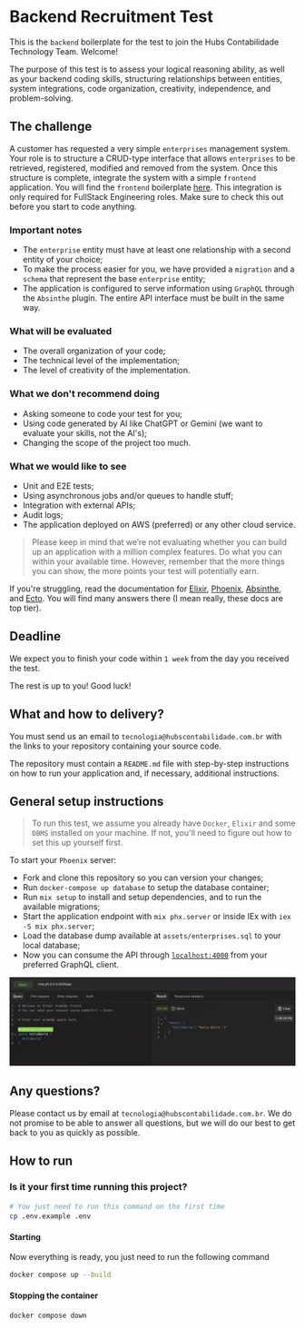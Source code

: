 # Backend Recruitment Test

This is the `backend` boilerplate for the test to join the Hubs Contabilidade Technology Team. Welcome!

The purpose of this test is to assess your logical reasoning ability, as well as your backend coding skills, structuring relationships between entities, system integrations, code organization, creativity, independence, and problem-solving.

## The challenge

A customer has requested a very simple `enterprises` management system. Your role is to structure a CRUD-type interface that allows `enterprises` to be retrieved, registered, modified and removed from the system. Once this structure is complete, integrate the system with a simple `frontend` application. You will find the `frontend` boilerplate [here](https://github.com/hubs-contabilidade/frontend-recruitment-test). This integration is only required for FullStack Engineering roles. Make sure to check this out before you start to code anything.

### Important notes

- The `enterprise` entity must have at least one relationship with a second entity of your choice;
- To make the process easier for you, we have provided a `migration` and a `schema` that represent the base `enterprise` entity;
- The application is configured to serve information using `GraphQL` through the `Absinthe` plugin. The entire API interface must be built in the same way.

### What will be evaluated

- The overall organization of your code;
- The technical level of the implementation;
- The level of creativity of the implementation.

### What we don't recommend doing

- Asking someone to code your test for you;
- Using code generated by AI like ChatGPT or Gemini (we want to evaluate your skills, not the AI's);
- Changing the scope of the project too much.

### What we would like to see

- Unit and E2E tests;
- Using asynchronous jobs and/or queues to handle stuff;
- Integration with external APIs;
- Audit logs;
- The application deployed on AWS (preferred) or any other cloud service.

> Please keep in mind that we’re not evaluating whether you can build up an application with a million complex features. Do what you can within your available time. However, remember that the more things you can show, the more points your test will potentially earn.

If you're struggling, read the documentation for [Elixir](https://hexdocs.pm/elixir/1.18.1/introduction.html), [Phoenix](https://hexdocs.pm/phoenix/Phoenix.html), [Absinthe](https://hexdocs.pm/absinthe/), and [Ecto](https://hexdocs.pm/ecto/Ecto.html). You will find many answers there (I mean really, these docs are top tier).

## Deadline

We expect you to finish your code within `1 week` from the day you received the test.

The rest is up to you! Good luck!

## What and how to delivery?

You must send us an email to `tecnologia@hubscontabilidade.com.br` with the links to your repository containing your source code.

The repository must contain a `README.md` file with step-by-step instructions on how to run your application and, if necessary, additional instructions.

## General setup instructions

> To run this test, we assume you already have `Docker`, `Elixir` and some `DBMS` installed on your machine. If not, you'll need to figure out how to set this up yourself first.

To start your `Phoenix` server:

- Fork and clone this repository so you can version your changes;
- Run `docker-compose up database` to setup the database container;
- Run `mix setup` to install and setup dependencies, and to run the available migrations;
- Start the application endpoint with `mix phx.server` or inside IEx with `iex -S mix phx.server`;
- Load the database dump available at `assets/enterprises.sql` to your local database;
- Now you can consume the API through [`localhost:4000`](http://localhost:4000) from your preferred GraphQL client.

![GraphQL Client](assets/images/altair.png)

## Any questions?

Please contact us by email at `tecnologia@hubscontabilidade.com.br`. We do not promise to be able to answer all questions, but we will do our best to get back to you as quickly as possible.

## How to run

### Is it your first time running this project?

```bash
# You just need to run this command on the first time
cp .env.example .env
```

#### Starting

Now everything is ready, you just need to run the following command

```bash
docker compose up --build
```

#### Stopping the container

```bash
docker compose down
```
